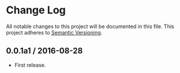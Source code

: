 # Change Log
All notable changes to this project will be documented in this file.
This project adheres to [Semantic Versioning](http://semver.org/).

## 0.0.1a1 / 2016-08-28
 - First release.
